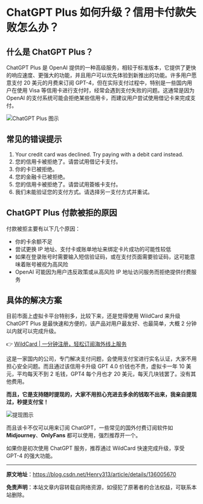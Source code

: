 # ChatGPT Plus 如何升级？信用卡付款失败怎么办？

## 什么是 ChatGPT Plus？

ChatGPT Plus 是 OpenAI 提供的一种高级服务，相较于标准版本，它提供了更快的响应速度、更强大的功能，并且用户可以优先体验到新推出的功能。许多用户愿意支付 20 美元的月费来订阅 GPT-4，但在实际支付过程中，特别是一些国内用户在使用 Visa 等信用卡进行支付时，经常会遇到支付失败的问题。这通常是因为 OpenAI 的支付系统可能会拒绝某些信用卡，而建议用户尝试使用借记卡来完成支付。

![ChatGPT Plus 图示](https://bbtdd.com/img/571092345.webp)

## 常见的错误提示

1. Your credit card was declined. Try paying with a debit card instead.
2. 您的信用卡被拒绝了。请尝试用借记卡支付。
3. 你的卡已被拒绝。
4. 您的金融卡已被拒绝。
5. 您的信用卡被拒绝了。请尝试用簽帳卡支付。
6. 我们未能验证您的支付方式。请选择另一支付方式并重试。

## ChatGPT Plus 付款被拒的原因

付款被拒主要有以下几个原因：

- 你的卡余额不足
- 尝试更换 IP 地址、支付卡或账单地址来绑定卡片成功的可能性较低
- 如果在登录账号时需要输入短信验证码，或在支付页面需要验证码，这可能意味着账号被视为高风险
- OpenAI 可能因为用户违反政策或从高风险 IP 地址访问服务而拒绝提供付费服务

## 具体的解决方案

目前市面上虚拟卡平台特别多，比较下来，还是觉得使用 WildCard 来升级 ChatGPT Plus 是最快速和方便的，该产品对用户最友好、也最简单，大概 2 分钟以内就可以完成升级。

👉 [WildCard | 一分钟注册，轻松订阅海外线上服务](https://bbtdd.com/WildCard)

这是一家国内的公司，专门解决支付问题，会使用支付宝进行实名认证，大家不用担心安全问题。而且通过该信用卡升级 GPT 4.0 价钱也不贵，虚拟卡一年 10 美元，平均每天不到 2 毛钱，GPT4 每个月也才 20 美元，每天几块钱罢了。没有其他费用。

**而且，它是支持随时提现的，大家不用担心充进去多余的钱取不出来，我亲自提现过，秒提支付宝！**

![提现图示](https://bbtdd.com/img/9390265209933609.webp)

而且该卡不仅可以用来订阅 ChatGPT，一些常见的国外付费订阅软件如 **Midjourney**、**OnlyFans** 都可以使用，强烈推荐开一个。

如果你是初次使用 ChatGPT 服务，推荐通过 WildCard 快速完成升级，享受 GPT-4 的强大功能。

---

**原文地址**：https://blog.csdn.net/Henry313/article/details/136005670

**免责声明**：本站文章内容转载自网络资源，如侵犯了原著者的合法权益，可联系本站删除。